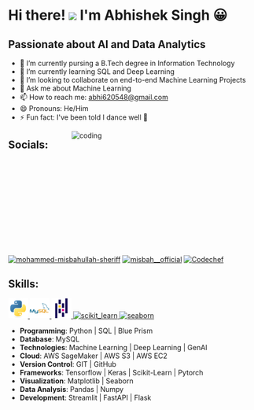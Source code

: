 # Hi there! ![](https://user-images.githubusercontent.com/18350557/176309783-0785949b-9127-417c-8b55-ab5a4333674e.gif) I'm Abhishek Singh 😀

## Passionate about AI and Data Analytics

- 🔭 I’m currently pursing a B.Tech degree in Information Technology
- 🌱 I’m currently learning SQL and Deep Learning
- 👯 I’m looking to collaborate on end-to-end Machine Learning Projects
- 💬 Ask me about Machine Learning
- 📫 How to reach me: abhi620548@gmail.com
- 😄 Pronouns: He/Him
- ⚡ Fun fact: I've been told I dance well 🤭

<img align="right" alt="coding" width="375" height="250" src="https://user-images.githubusercontent.com/74038190/212748842-9fcbad5b-6173-4175-8a61-521f3dbb7514.gif">

## Socials:

<p align="left">
<a href="https://linkedin.com/in/abhishek0s1ingh" target="blank"><img align="center" src="https://raw.githubusercontent.com/rahuldkjain/github-profile-readme-generator/master/src/images/icons/Social/linked-in-alt.svg" alt="mohammed-misbahullah-sheriff" height="30" width="40" /></a>
<a href="https://instagram.com/_rajputabhisheksingh" target="blank"><img align="center" src="https://raw.githubusercontent.com/rahuldkjain/github-profile-readme-generator/master/src/images/icons/Social/instagram.svg" alt="misbah__official" height="30" width="40" /></a>
<a href="https://www.codechef.com/users/recb_0162" target="blank"><img align="center" src="https://raw.githubusercontent.com/rahuldkjain/github-profile-readme-generator/master/src/images/icons/Social/leetcode.svg" alt="Codechef" height="30" width="40" /></a>
</p>

## Skills:

<p align="left"> 
<a href="https://www.python.org" target="_blank" rel="noreferrer"> <img src="https://raw.githubusercontent.com/devicons/devicon/master/icons/python/python-original.svg" alt="python" width="40" height="40"/> </a>
<a href="https://www.mysql.com/" target="_blank" rel="noreferrer"> <img src="https://raw.githubusercontent.com/devicons/devicon/master/icons/mysql/mysql-original-wordmark.svg" alt="mysql" width="40" height="40"/> </a>
<a href="https://pandas.pydata.org/" target="_blank" rel="noreferrer"> <img
src="https://raw.githubusercontent.com/devicons/devicon/2ae2a900d2f041da66e950e4d48052658d850630/icons/pandas/pandas-original.svg" alt="pandas" width="40" height="40"/> </a> 
<a href="https://scikit-learn.org/" target="_blank" rel="noreferrer"> <img src="https://upload.wikimedia.org/wikipedia/commons/0/05/Scikit_learn_logo_small.svg" alt="scikit_learn" width="40" height="40"/> </a> 
<a href="https://seaborn.pydata.org/" target="_blank" rel="noreferrer"> <img src="https://seaborn.pydata.org/_images/logo-mark-lightbg.svg" alt="seaborn" width="40" height="40"/> </a>
</p>

- **Programming**: Python | SQL | Blue Prism
- **Database**: MySQL 
- **Technologies**: Machine Learning | Deep Learning | GenAI
- **Cloud**: AWS SageMaker | AWS S3 | AWS EC2
- **Version Control**: GIT | GitHub
- **Frameworks**: Tensorflow | Keras | Scikit-Learn | Pytorch
- **Visualization**: Matplotlib | Seaborn
- **Data Analysis**: Pandas | Numpy 
- **Development**: Streamlit | FastAPI | Flask


